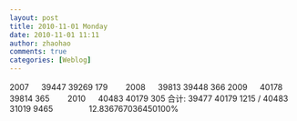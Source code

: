 ```yaml
---
layout: post
title: 2010-11-01 Monday
date: 2010-11-01 11:11
author: zhaohao
comments: true
categories: [Weblog]
---
```

2007 　 39447 39269 179        2008 　 39813 39448 366
2009 　 40178 39814 365        2010 　 40483 40179 305
合计: 39477 40179 1215 / 40483 31019 9465                12.836767036450100%
